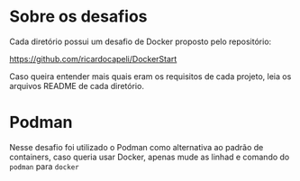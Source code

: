 # Sobre os desafios

Cada diretório possui um desafio de Docker proposto pelo repositório:

https://github.com/ricardocapeli/DockerStart

Caso queira entender mais quais eram os requisitos de cada projeto, leia os arquivos README de cada diretório.

# Podman

Nesse desafio foi utilizado o Podman como alternativa ao padrão de containers, caso queria usar Docker, apenas mude as linhad e comando do `podman` para `docker`